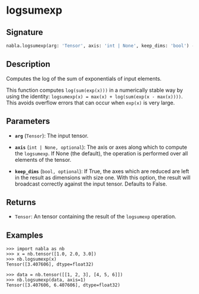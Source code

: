 # logsumexp

## Signature

```python
nabla.logsumexp(arg: 'Tensor', axis: 'int | None', keep_dims: 'bool') -> 'Tensor'
```

## Description

Computes the log of the sum of exponentials of input elements.

This function computes `log(sum(exp(x)))` in a numerically stable way by using
the identity: `logsumexp(x) = max(x) + log(sum(exp(x - max(x))))`. This
avoids overflow errors that can occur when `exp(x)` is very large.

## Parameters

- **`arg`** (`Tensor`): The input tensor.

- **`axis`** (`int | None, optional`): The axis or axes along which to compute the `logsumexp`. If None (the default), the operation is performed over all elements of the tensor.

- **`keep_dims`** (`bool, optional`): If True, the axes which are reduced are left in the result as dimensions with size one. With this option, the result will broadcast correctly against the input tensor. Defaults to False.

## Returns

- `Tensor`: An tensor containing the result of the `logsumexp` operation.

## Examples

```pycon
>>> import nabla as nb
>>> x = nb.tensor([1.0, 2.0, 3.0])
>>> nb.logsumexp(x)
Tensor([3.407606], dtype=float32)

>>> data = nb.tensor([[1, 2, 3], [4, 5, 6]])
>>> nb.logsumexp(data, axis=1)
Tensor([3.407606, 6.407606], dtype=float32)
```
